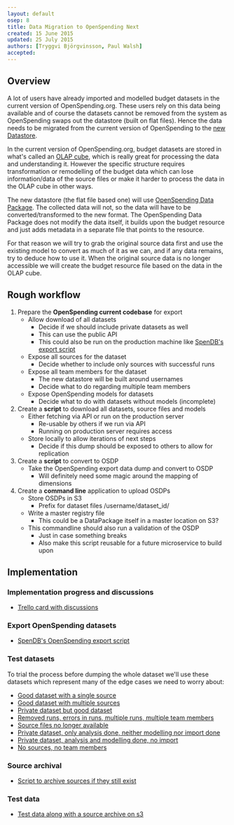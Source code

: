 ```yaml
---
layout: default
osep: 8
title: Data Migration to OpenSpending Next
created: 15 June 2015
updated: 25 July 2015
authors: [Tryggvi Björgvinsson, Paul Walsh]
accepted:
---
```


## Overview

A lot of users have already imported and modelled budget datasets in the current version of OpenSpending.org. These users rely on this data being available and of course the datasets cannot be removed from the system as OpenSpending swaps out the datastore (built on flat files). Hence the data needs to be migrated from the current version of OpenSpending to the [new Datastore](http://community.openspending.org/next/01-datastore/).

In the current version of OpenSpending.org, budget datasets are stored in what's called an [OLAP cube](https://en.wikipedia.org/wiki/OLAP_cube), which is really great for processing the data and understanding it. However the specific structure requires transformation or remodelling of the budget data which can lose information/data of the source files or make it harder to process the data in the OLAP cube in other ways.

The new datastore (the flat file based one) will use [OpenSpending Data Package](http://labs.openspending.org/osep/osep-04.html). The collected data will not, so the data will have to be converted/transformed to the new format. The OpenSpending Data Package does not modify the data itself, it builds upon the budget resource and just adds metadata in a separate file that points to the resource.

For that reason we will try to grab the original source data first and use the existing model to convert as much of it as we can, and if any data remains, try to deduce how to use it. When the original source data is no longer accessible we will create the budget resource file based on the data in the OLAP cube.

## Rough workflow

1. Prepare the **OpenSpending current codebase** for export
    * Allow download of all datasets
        * Decide if we should include private datasets as well
        * This can use the public API
        * This could also be run on the production machine like [SpenDB's export script](https://github.com/pudo/spendb/blob/master/contrib/os_export/export.py)
    * Expose all sources for the dataset
        * Decide whether to include only sources with successful runs
    * Expose all team members for the dataset
        * The new datastore will be built around usernames
        * Decide what to do regarding multiple team members
    * Expose OpenSpending models for datasets
        * Decide what to do with datasets without models (incomplete)
2. Create a **script** to download all datasets, source files and models
    * Either fetching via API or run on the production server
        * Re-usable by others if we run via API
        * Running on production server requires access
    * Store locally to allow iterations of next steps
        * Decide if this dump should be exposed to others to allow for replication
3. Create a **script** to convert to OSDP
    * Take the OpenSpending export data dump and convert to OSDP
        * Will definitely need some magic around the mapping of dimensions
4. Create a **command line** application to upload OSDPs
    * Store OSDPs in S3
        * Prefix for dataset files /username/dataset_id/
    * Write a master registry file
        * This could be a DataPackage itself in a master location on S3?
    * This commandline should also run a validation of the OSDP
        * Just in case something breaks
        * Also make this script reusable for a future microservice to build upon

## Implementation

### Implementation progress and discussions

* [Trello card with discussions](https://trello.com/c/19X8lvwk/1-migrate-existing-os-data-to-osdp)

### Export OpenSpending datasets

* [SpenDB's OpenSpending export script](https://github.com/pudo/spendb/blob/master/contrib/os_export/export.py)

### Test datasets

To trial the process before dumping the whole dataset we'll use these datasets which represent many of the edge cases we need to worry about:

* [Good dataset with a single source](https://openspending.org/tekjur-rikissjods)
* [Good dataset with multiple sources](https://openspending.org/uppgjor-rikissjods)
* [Private dataset but good dataset](https://openspending.org/tryggvis_test_dataset/)
* [Removed runs, errors in runs, multiple runs, multiple team members](https://openspending.org/bosnia-herzegovina)
* [Source files no longer available](https://openspending.org/tunisia_budget)
* [Private dataset, only analysis done, neither modelling nor import done](https://openspending.org/bosnian_test/)
* [Private dataset, analysis and modelling done, no import](https://openspending.org/save_dimensions)
* [No sources, no team members](https://openspending.org/ukgov-finances-cra)

### Source archival

* [Script to archive sources if they still exist](https://github.com/tryggvib/spendb/blob/master/contrib/os_export/archive_sources.py)

### Test data

* [Test data along with a source archive on s3](https://s3.amazonaws.com/openspending-migration-test/manifest.txt)
